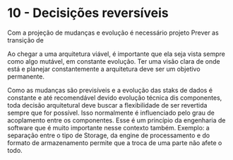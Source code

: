 # 10 - Decisições reversíveis
Com a projeção de mudanças e evolução é necessário projeto 
Prever as transição de 

Ao chegar a uma arquitetura viável, é importante que ela seja vista sempre como algo mutável, em constante evolução. Ter uma visão clara de onde está e planejar constantemente a arquitetura deve ser um objetivo permanente.

Como as mudanças são previsíveis e a evolução das staks de dados é constante e até recomendável devido evolução técnica dis componentes, toda decisão arquitetural deve buscar a flexibilidade de ser revertida sempre que for possível. Isso normalmente é influenciado pelo grau de acoplamento entre os componentes. Esse é um princípio da engenharia de software que é muito importante nesse contexto também. Exemplo: a separação entre o tipo de Storage, da engine de processamento e do formato de armazenamento permite que a troca de uma parte não afete o todo.

